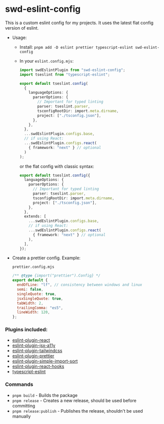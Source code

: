 # swd-eslint-config

This is a custom eslint config for my projects. It uses the latest flat config version of eslint.

- Usage:

  - Install: `pnpm add -D eslint prettier typescript-eslint swd-eslint-config`
  - In your `eslint.config.mjs`:

    ```ts
    import swdEslintPlugin from "swd-eslint-config";
    import tseslint from "typescript-eslint";

    export default tseslint.config(
      {
        languageOptions: {
          parserOptions: {
            // Important for typed linting
            parser: tseslint.parser,
            tsconfigRootDir: import.meta.dirname,
            project: ["./tsconfig.json"],
          },
        },
      },
      ...swdEslintPlugin.configs.base,
      // if using React:
      ...swdEslintPlugin.configs.react(
        { framework: "next" } // optional
      )
    );
    ```

    or the flat config with classic syntax:

    ```ts
    export default tseslint.config({
      languageOptions: {
        parserOptions: {
          // Important for typed linting
          parser: tseslint.parser,
          tsconfigRootDir: import.meta.dirname,
          project: ["./tsconfig.json"],
        },
      },
      extends: [
        ...swdEslintPlugin.configs.base,
        // if using React:
        ...swdEslintPlugin.configs.react(
          { framework: "next" } // optional
        ),
      ],
    });
    ```

- Create a prettier config. Example:

  `prettier.config.mjs`

  ```js
  /** @type {import("prettier").Config} */
  export default {
    endOfLine: "lf", // consistency between windows and linux
    semi: false,
    singleQuote: true,
    jsxSingleQuote: true,
    tabWidth: 2,
    trailingComma: "es5",
    lineWidth: 120,
  };
  ```

### Plugins included:

- [eslint-plugin-react](https://github.com/jsx-eslint/eslint-plugin-react)
- [eslint-plugin-jsx-a11y](https://github.com/jsx-eslint/eslint-plugin-jsx-a11y)
- [eslint-plugin-tailwindcss](https://github.com/tailwindlabs/eslint-plugin-tailwindcss)
- [eslint-plugin-prettier](https://github.com/prettier/eslint-plugin-prettier)
- [eslint-plugin-simple-import-sort](https://github.com/lydell/eslint-plugin-simple-import-sort)
- [eslint-plugin-react-hooks](https://github.com/facebook/react/tree/main/packages/eslint-plugin-react-hooks)
- [typescript-eslint](https://github.com/typescript-eslint/typescript-eslint/tree/main/packages/eslint-plugin)

### Commands

- `pnpm build` - Builds the package
- `pnpm release` - Creates a new release, should be used before committing
- `pnpm release:publish` - Publishes the release, shouldn't be used manually
